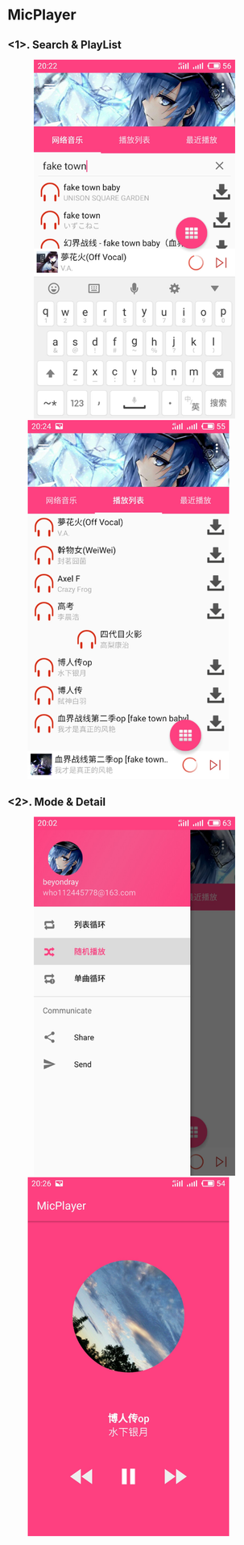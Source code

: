 MicPlayer 
=================

<1>. Search & PlayList
-----------------
<figure  class="half">
    <img width="400" src="/ScreenShots/search.jpg"/>
    <img width="400" src="/ScreenShots/remove.jpg"/>
</figure >

<2>. Mode & Detail
-------------
<figure  class="half">
    <img width="400" src="/ScreenShots/mode.jpg"/>
    <img width="400" src="/ScreenShots/detail.jpg"/>
</figure >




